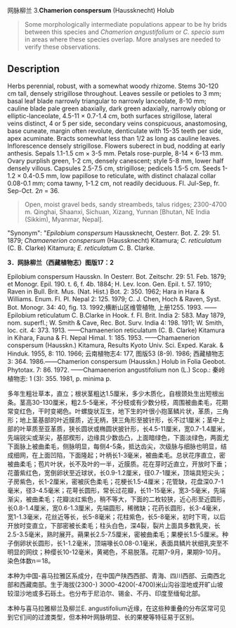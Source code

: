 网脉柳兰
3.**Chamerion conspersum** (Haussknecht) Holub

> Some morphologically intermediate populations appear to be hy brids between this species and *Chamerion angustifolium* or *C. specio* *sum* in areas where these species overlap. More analyses are needed to verify these observations.


## Description
Herbs perennial, robust, with a somewhat woody rhizome. Stems 30-120 cm tall, densely strigillose throughout. Leaves sessile or petioles to 3 mm; basal leaf blade narrowly triangular to narrowly lanceolate, 8-10 mm; cauline blade pale green abaxially, dark green adaxially, narrowly oblong or elliptic-lanceolate, 4.5-11 × 0.7-1.4 cm, both surfaces strigillose, lateral veins distinct, 4 or 5 per side, secondary veins conspicuous, anastomosing, base cuneate, margin often revolute, denticulate with 15-35 teeth per side, apex acuminate. Bracts somewhat less than 1/2 as long as cauline leaves. Inflorescence densely strigillose. Flowers suberect in bud, nodding at early anthesis. Sepals 1.1-1.5 cm × 3-5 mm. Petals rose-purple, 8-14 × 6-13 mm. Ovary purplish green, 1-2 cm, densely canescent; style 5-8 mm, lower half densely villous. Capsules 2.5-7.5 cm, strigillose; pedicels 1.5-5 cm. Seeds 1-1.2 × 0.4-0.5 mm, low papillose to reticulate, with distinct chalazal collar 0.08-0.1 mm; coma tawny, 1-1.2 cm, not readily deciduous. Fl. Jul-Sep, fr. Sep-Oct. 2*n* = 36.


> Open, moist gravel beds, sandy streambeds, talus ridges; 2300-4700 m. Qinghai, Shaanxi, Sichuan, Xizang, Yunnan [Bhutan, NE India (Sikkim), Myanmar, Nepal].

  "Synonym": "*Epilobium conspersum* Haussknecht, Oesterr. Bot. Z. 29: 51. 1879; *Chamaenerion conspersum* (Haussknecht) Kitamura; *C. reticulatum* (C. B. Clarke) Kitamura; *E. reticulatum* C. B. Clarke.

**3．网脉柳兰（西藏植物志）图版17：2**

Epilobium conspersum Hausskn. In Oesterr. Bot. Zeitschr. 29: 51. Feb. 1879; et Monogr. Epil. 190. t. 6, f. 4b. 1884; H. Lev. Icon. Gen. Epil. t. 57. 1910; Raven in Bull. Brit. Mus. (Nat. Hist.) Bot. 2: 350. 1962; Hara in Hara & Williams. Enum. Fl. Pl. Nepal 2: 125. 1979; C. J. Chen, Hoch & Raven, Syst. Bot. Monogr. 34: 40, fig. 13. 1992;横断山区维管植物, 上册1255. 1993. ——Epilobium reticulatum C. B.Clarke in Hook. f. Fl. Brit. India 2: 583. May 1879, nom. superfl.; W. Smith & Cave, Rec. Bot. Surv. India 4: 198. 1911; W. Smith, loc. cit. 4: 373. 1913. ——Chamaenerion reticulatum (C. B. Clarke) Kitamura in Kihara, Fauna & Fl. Nepal Himal. 1: 185. 1953. ——Chamaenerion conspersum (Hausskn.) Kitamura, Results Kyoto Univ. Sci. Exped. Karak. & Hinduk. 1955, 8: 110. 1966; 云南植物志4: 177, 图版53 (8-9). 1986; 西藏植物志3: 364. 1986.——Chamerion conspersum (Hausskn.) Holub in Folia Geobot. Phytotax. 7: 86. 1972. ——Chamaenerion angustifolium non (L.) Scop.: 秦岭植物志: 1 (3): 355. 1981, p. minima p.

多年生粗壮草本，直立；根状茎粗达1.5厘米，多少木质化，自根颈处生出短根出条。茎高30-130厘米，粗2.5-5毫米，不分枝或有少数分枝，周围被曲柔毛，花期常变红色，干时变褐色。叶螺旋状互生，地下生的叶很小抱茎鳞片状，革质，三角形；地上茎基部的叶近膜质，近无柄，狭三角形至披针形，长不过1厘米；茎中上部的叶草质至亚革质，狭长圆状或椭圆状披针形，长4.5-11厘米，宽0.7-1.4厘米，先端锐尖或渐尖，基部楔形，边缘具少数齿凸，上面暗绿色，下面淡绿色，两面尤下面脉上被曲柔毛，侧脉明显，每侧4-5条，抵达齿尖，次级脉与细脉也明显，结成细网，在上面凹陷，下面隆起；叶柄长1-3毫米，被曲柔毛。总状花序直立，密被曲柔毛；苞片叶状，长不及叶的一半，近膜质。花在芽时近直立，开放时下垂；花蕾紫红色，宽倒卵状至近球状，长0.9-1.2厘米，径0.7-1厘米，顶端具短尖头；子房紫色，长1-2厘米，密被灰色柔毛；花梗长1.5-4厘米；花管缺，花盘深0.7-1毫米，径3-4.5毫米；花萼长圆形，常长过花瓣，长11-15毫米，宽3-5毫米，先端渐尖，被曲柔毛；花瓣淡红紫色，稍不等大，下面的二枚较狭，近心形至近圆形，长0.8-1.4厘米，宽0.6-1.3厘米，先端圆形，稀微缺；花药长圆形，长3-4毫米，宽1-1.3毫米，花丝近等长，长5-8毫米；花柱紫色，长5-8毫米，初时下弯，以后开放时变直立，下部密被长柔毛；柱头白色，深4裂，裂片上面具多数乳突，长2.5-3.5毫米，熟时展开。蒴果长2.5-7.5厘米，密被曲柔毛；果梗长1.5-5厘米。种子倒卵状长圆形，长1-1.2毫米，顶端喙长0.08-0.1毫米，表面具鳞片状细乳突至不明显的网纹；种缨长10-12毫米，黄褐色，不易脱落。花期7-9月，果期9-10月。染色体数n＝18。

本种为中国-喜马拉雅区系成分，在中国产陕西西部、青海、四川西部、云南西北部和西藏南部。生于海拔(2300-) 3000-4200(-4700)米山沟谷湿地或开旷山坡较湿沙地或多石砾土。也分布于尼泊尔、锡金、不丹、印度至缅甸北部。

本种与喜马拉雅柳兰及柳兰E. angustifolium近缘，在这些种重叠的分布区常可见到它们间的过渡类型，但本种叶网脉明显、长的果梗等特征易于区别。
